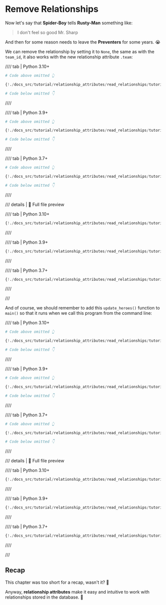 # Remove Relationships

Now let's say that **Spider-Boy** tells **Rusty-Man** something like:

> I don't feel so good Mr. Sharp

And then for some reason needs to leave the **Preventers** for some years. 😭

We can remove the relationship by setting it to `None`, the same as with the `team_id`, it also works with the new relationship attribute `.team`:

//// tab | Python 3.10+

```Python hl_lines="9"
# Code above omitted 👆

{!./docs_src/tutorial/relationship_attributes/read_relationships/tutorial002_py310.py[ln:103-114]!}

# Code below omitted 👇
```

////

//// tab | Python 3.9+

```Python hl_lines="9"
# Code above omitted 👆

{!./docs_src/tutorial/relationship_attributes/read_relationships/tutorial002_py39.py[ln:105-116]!}

# Code below omitted 👇
```

////

//// tab | Python 3.7+

```Python hl_lines="9"
# Code above omitted 👆

{!./docs_src/tutorial/relationship_attributes/read_relationships/tutorial002.py[ln:105-116]!}

# Code below omitted 👇
```

////

/// details | 👀 Full file preview

//// tab | Python 3.10+

```Python
{!./docs_src/tutorial/relationship_attributes/read_relationships/tutorial002_py310.py!}
```

////

//// tab | Python 3.9+

```Python
{!./docs_src/tutorial/relationship_attributes/read_relationships/tutorial002_py39.py!}
```

////

//// tab | Python 3.7+

```Python
{!./docs_src/tutorial/relationship_attributes/read_relationships/tutorial002.py!}
```

////

///

And of course, we should remember to add this `update_heroes()` function to `main()` so that it runs when we call this program from the command line:

//// tab | Python 3.10+

```Python hl_lines="7"
# Code above omitted 👆

{!./docs_src/tutorial/relationship_attributes/read_relationships/tutorial002_py310.py[ln:117-121]!}

# Code below omitted 👇
```

////

//// tab | Python 3.9+

```Python hl_lines="7"
# Code above omitted 👆

{!./docs_src/tutorial/relationship_attributes/read_relationships/tutorial002_py39.py[ln:119-123]!}

# Code below omitted 👇
```

////

//// tab | Python 3.7+

```Python hl_lines="7"
# Code above omitted 👆

{!./docs_src/tutorial/relationship_attributes/read_relationships/tutorial002.py[ln:119-123]!}

# Code below omitted 👇
```

////

/// details | 👀 Full file preview

//// tab | Python 3.10+

```Python
{!./docs_src/tutorial/relationship_attributes/read_relationships/tutorial002_py310.py!}
```

////

//// tab | Python 3.9+

```Python
{!./docs_src/tutorial/relationship_attributes/read_relationships/tutorial002_py39.py!}
```

////

//// tab | Python 3.7+

```Python
{!./docs_src/tutorial/relationship_attributes/read_relationships/tutorial002.py!}
```

////

///

## Recap

This chapter was too short for a recap, wasn't it? 🤔

Anyway, **relationship attributes** make it easy and intuitive to work with relationships stored in the database. 🎉
